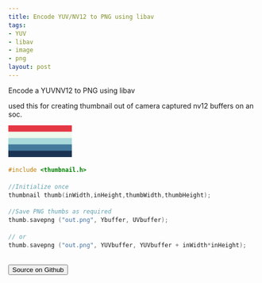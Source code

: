 ```yaml
---
title: Encode YUV/NV12 to PNG using libav
tags:
- YUV
- libav
- image
- png
layout: post
---
```


Encode a YUVNV12 to PNG using libav

used this for creating thumbnail out of camera captured nv12 buffers on an soc.

![128x64](https://github.com/envyen/libav_yuv2png/raw/master/out/128x64.png
 "128x64")

```cpp
#include <thumbnail.h>

//Initialize once
thumbnail thumb(inWidth,inHeight,thumbWidth,thumbHeight);

//Save PNG thumbs as required
thumb.savepng ("out.png", Ybuffer, UVbuffer);

// or
thumb.savepng ("out.png", YUVbuffer, YUVbuffer + inWidth*inHeight);
                
```
 
<button type="button" name="button" class="btn btn-blue" onclick="window.location='https://github.com/envyen/libav_yuv2png';"><i class='fa fa-github-square'></i> Source on Github</button>
